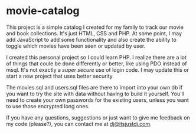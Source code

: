 # movie-catalog

This project is a simple catalog I created for my family to track our movie and book collections. It's just HTML, CSS and PHP. At some point, I may add JavaScript to add some functionality and also create the ability to toggle which movies have been seen or updated by user.

I created this personal project so I could learn PHP. I realize there are a lot of things that coule be done differently or better, like using PDO instead of msql. It's not exactly a _super secure_ use of login code. I may update this or start a new project that uses better security.

The movies.sql and users.sql files are there to import into your own db if you want to try the site with data without having to build it yourself. You'll need to create your own passwords for the existing users, unless you want to use those encrypted long ones.

If you have any questions, suggestions or just want to give me feedback on my code (please?), you can contact me at dj@itsjustdj.com.
